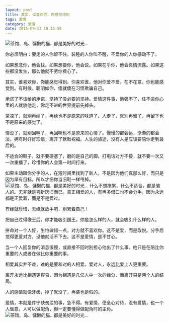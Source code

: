 ```yaml
---
layout: post
title: 其实，谁喜欢你，你感觉得到
tags: 爱情
category: 爱情
date: 2015-09-13 18:15:50
---
```


![](http://7xlkoc.com1.z0.glb.clouddn.com/9-13-01.jpg "茶馆、岛、慵懒的猫...都是美好的时光...")

你必须明白：要走的人你留不住。装睡的人你叫不醒，不爱你的人你感动不了。

如果想念你，他会找。如果想要你，他会说。如果在乎你，他会真情流露。如果这些都没发生，那么他就不劳你费心了。

其实，谁喜欢你，你能感觉得到。你喜欢谁，他对你爱不爱，在不在意，你也能感觉到。有时候，聪明如你，傻就傻在习惯欺骗自己。

承诺了不该给的承诺，坚持了没必要的坚持。爱情这件事，勉强不了，住不进你心里的人就放他走，你走不进的世界提前先掉头。

茶凉了，就别再续了，再续也不是原来的味道了。人走了，就别再留了，再留下也不是原来的感觉了。

情没了，就别回味了，再回味也不是原来的心情了。慢慢的都会远，渐渐的都会淡。拥有时好好珍惜，离开了默默祝福。人生的旅途，没有人是应该要陪你走到最后的。

不适合的鞋子，就不要硬塞了，磨的是自己的脚。打电话对方不接，就不要一次又一次重播了，珍惜你的人会第一时间打来。

如果主动跟你分手的人，在短时间里找到了新人，不是因为他们真那么好，而只是因为早有目标。所以才把你当旧鞋一样甩掉。
![](http://7xlkoc.com1.z0.glb.clouddn.com/9-13-02.png "茶馆、岛、慵懒的猫...都是美好的时光...")
什么不想拖累，什么不适合，都是骗人的。无非就是喜新厌旧而已。真正相爱的人，有再多借口也不会分手。因为永远都是正爱着，而是不是爱过。

有缘就珍惜，无缘就放手吧，别累着自己！

把自己过得像王后，你才能吸引国王。你是怎么样的人，就会吸引什么样的人。

拼命对一个人好，生怕做错一点，对方就不喜欢你。这不是爱，而是取悦。分手后觉得更爱对方，没他就活不下去。这不是爱情，是不甘心。

当一个人回复你的消息很慢，或直接不回时别担心他出了什么事。他只是在陪比你重要的人或者在做比你重要的事。

相爱其实并不难，难的是要和对的人相爱。爱对人，永远比爱上人更重要。

离开永远比相遇更容易，因为相遇是几亿人中一次的缘分，而离开只是两个人的结局。

人的感情就像牙齿，掉了就没了，再装也是假的。

爱情，本就是件宁缺勿滥的事，急不得。有爱情，便全心对待，没有爱情，也一个人惬意。人可以做配角，但一定要懂得做配角时的主角。
![](http://7xlkoc.com1.z0.glb.clouddn.com/qrcode.jpg "茶馆、岛、慵懒的猫...都是美好的时光...")